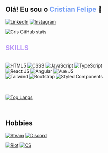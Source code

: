 ## Olá! Eu sou o <span style="color:#7aa2f7">Cristian Felipe</span> 👋


[![LinkedIn](https://img.shields.io/badge/LinkedIn-0077B5?style=for-the-badge&logo=linkedin&logoColor=white)](https://www.linkedin.com/in/cristian2001)
[![Instagram](https://img.shields.io/badge/Instagram-E4405F?style=for-the-badge&logo=instagram&logoColor=white)](https://www.instagram.com/crissouza.agra/)


![Cris GitHub stats](https://github-readme-stats.vercel.app/api?username=cfads&show_icons=true&theme=tokyonight)


## <span style="color:#bb9af7">SKILLS</span>

<br> 

<div>
    <div>
        <img alt="HTML5" src="https://img.shields.io/badge/HTML-239120?style=for-the-badge&logo=html5&logoColor=white">
        <img alt="CSS3" src="https://img.shields.io/badge/CSS3-1572B6?style=for-the-badge&logo=css3&logoColor=white">
        <img alt="JavaScript" src="https://img.shields.io/badge/JavaScript-F7DF1E?style=for-the-badge&logo=javascript&logoColor=black">
        <img alt="TypeScript" src="https://img.shields.io/badge/TypeScript-007ACC?style=for-the-badge&logo=typescript&logoColor=white">
    </div>
    <div>
        <img alt="React JS" src="https://img.shields.io/badge/React-20232A?style=for-the-badge&logo=react&logoColor=61DAFB">
        <img alt="Angular" src="https://img.shields.io/badge/Angular-DD0031?style=for-the-badge&logo=angular&logoColor=white">
        <img alt="Vue JS" src="https://img.shields.io/badge/Vue.js-35495E?style=for-the-badge&logo=vue.js&logoColor=4FC08D">
    </div>
    <div>        
        <img alt="Tailwind" src="https://img.shields.io/badge/Tailwind_CSS-38B2AC?style=for-the-badge&logo=tailwind-css&logoColor=white">
        <img alt="Bootstrap" src="https://img.shields.io/badge/Bootstrap-563D7C?style=for-the-badge&logo=bootstrap&logoColor=white">
        <img alt="Styled Components" src="https://img.shields.io/badge/styled--components-DB7093?style=for-the-badge&logo=styled-components&logoColor=white">
    </div>
    <br>
    <br>
</div>
 
[![Top Langs](https://github-readme-stats.vercel.app/api/top-langs/?username=cfads&layout=compact&theme=tokyonight)](https://github.com/cfads/github-readme-stats)

<br>

## Hobbies

[![Steam](https://img.shields.io/badge/Steam-000000?style=for-the-badge&logo=steam&logoColor=white)](https://steamcommunity.com/id/Cris2001/)
[![Discord](https://img.shields.io/badge/Discord-7289DA?style=for-the-badge&logo=discord&logoColor=white)]()

[![Riot](https://img.shields.io/badge/Riot_Games-D32936?style=for-the-badge&logo=riot-games&logoColor=white)]()
[![CS](https://img.shields.io/badge/Counter_Strike-000000?style=for-the-badge&logo=counter-strike&logoColor=white)]()
